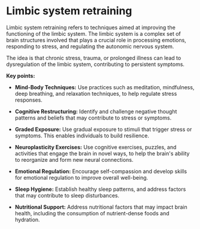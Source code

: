 # Limbic system retraining

Limbic system retraining refers to techniques aimed at improving the functioning of the limbic system. The limbic system is a complex set of brain structures involved that plays a crucial role in processing emotions, responding to stress, and regulating the autonomic nervous system.

The idea is that chronic stress, trauma, or prolonged illness can lead to dysregulation of the limbic system, contributing to persistent symptoms. 

**Key points:**

* **Mind-Body Techniques:** Use practices such as meditation, mindfulness, deep breathing, and relaxation techniques, to help regulate stress responses.

* **Cognitive Restructuring:** Identify and challenge negative thought patterns and beliefs that may contribute to stress or symptoms.

* **Graded Exposure:** Use gradual exposure to stimuli that trigger stress or symptoms. This enables individuals to build resilience.

* **Neuroplasticity Exercises:** Use cognitive exercises, puzzles, and activities that engage the brain in novel ways, to help the brain's ability to reorganize and form new neural connections.
  
* **Emotional Regulation:** Encourage self-compassion and develop skills for emotional regulation to improve overall well-being.

* **Sleep Hygiene:** Establish healthy sleep patterns, and address factors that may contribute to sleep disturbances.

* **Nutritional Support:** Address nutritional factors that may impact brain health, including the consumption of nutrient-dense foods and hydration.
